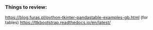 ### Things to review:
https://blog.furas.pl/python-tkinter-pandastable-examples-gb.html (for tables)
https://ttkbootstrap.readthedocs.io/en/latest/
